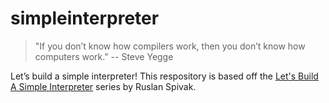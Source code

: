 # simpleinterpreter

> "If you don’t know how compilers work, then you don’t know how computers work." -- Steve Yegge

Let’s build a simple interpreter! This respository is based off the [Let's Build A Simple Interpreter](https://ruslanspivak.com/lsbasi-part1/) series by Ruslan Spivak.